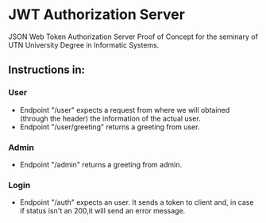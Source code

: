 # JWT Authorization Server
JSON Web Token Authorization Server Proof of Concept for the seminary of UTN University Degree in Informatic Systems.

## Instructions in:
### User
- Endpoint "/user" expects a request from where we will obtained (through the header) the information of the actual user.
- Endpoint "/user/greeting" returns a greeting from user.

### Admin
- Endpoint "/admin" returns a greeting from admin.

### Login
- Endpoint "/auth" expects an user. It sends a token to client and, in case if status isn't an 200,it will send an error message.
